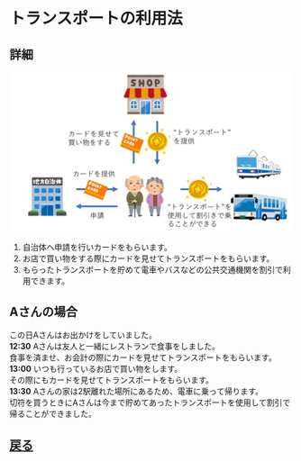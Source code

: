 # トランスポートの利用法

## 詳細
![img](transport_use.jpg)<br/>
1. 自治体へ申請を行いカードをもらいます。
1. お店で買い物をする際にカードを見せてトランスポートをもらいます。
1. もらったトランスポートを貯めて電車やバスなどの公共交通機関を割引で利用できます。

## Aさんの場合
この日Aさんはお出かけをしていました。<br>
**12:30** Aさんは友人と一緒にレストランで食事をしました。<br>
食事を済ませ、お会計の際にカードを見せてトランスポートをもらいます。<br>
**13:00** いつも行っているお店で買い物をします。<br>
その際にもカードを見せてトランスポートをもらいます。<br>
**13:30** Aさんの家は2駅離れた場所にあるため、電車に乗って帰ります。<br>
切符を買うときにAさんは今まで貯めてあったトランスポートを使用して割引で帰ることができました。<br>


## [戻る](https://enpitt192019.github.io/transport-hp/)
